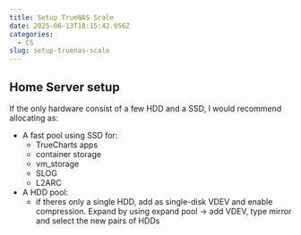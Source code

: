 ```yaml
---
title: Setup TrueNAS Scale
date: 2025-06-13T18:15:42.956Z
categories:
  - CS
slug: setup-truenas-scale
---
```


## Home Server setup
If the only hardware consist of a few HDD and a SSD, I would recommend allocating as:
- A fast pool using SSD for:
  - TrueCharts apps
  - container storage
  - vm_storage
  - SLOG
  - L2ARC
- A HDD pool:
  - if theres only a single HDD, add as single-disk VDEV and enable compression. Expand by using expand pool -> add VDEV, type mirror and select the new pairs of HDDs